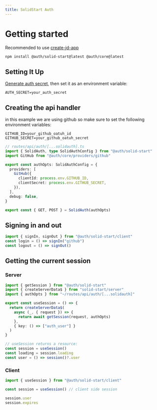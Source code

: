 ```yaml
---
title: SolidStart Auth
---
```


# Getting started

Recommended to use [create-jd-app](https://github.com/OrJDev/create-jd-app)

```bash
npm install @auth/solid-start@latest @auth/core@latest
```

## Setting It Up

[Generate auth secret](https://generate-secret.vercel.app/32), then set it as an environment variable:

```
AUTH_SECRET=your_auth_secret
```

## Creating the api handler

in this example we are using github so make sure to set the following environment variables:

```
GITHUB_ID=your_github_oatuh_id
GITHUB_SECRET=your_github_oatuh_secret
```

```ts
// routes/api/auth/[...solidauth].ts
import { SolidAuth, type SolidAuthConfig } from "@auth/solid-start"
import GitHub from "@auth/core/providers/github"

export const authOpts: SolidAuthConfig = {
  providers: [
    GitHub({
      clientId: process.env.GITHUB_ID,
      clientSecret: process.env.GITHUB_SECRET,
    }),
  ],
  debug: false,
}

export const { GET, POST } = SolidAuth(authOpts)
```

## Signing in and out

```ts
import { signIn, signOut } from "@auth/solid-start/client"
const login = () => signIn("github")
const logout = () => signOut()
```

## Getting the current session

### Server

```ts
import { getSession } from "@auth/solid-start"
import { createServerData$ } from "solid-start/server"
import { authOpts } from "~/routes/api/auth/[...solidauth]"

export const useSession = () => {
  return createServerData$(
    async (_, { request }) => {
      return await getSession(request, authOpts)
    },
    { key: () => ["auth_user"] }
  )
}

// useSession returns a resource:
const session = useSession()
const loading = session.loading
const user = () => session()?.user
```

### Client

```ts
import { useSession } from "@auth/solid-start/client"

const session = useSession() // client side session

session.user
session.expires
```
